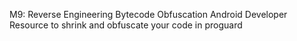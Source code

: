 M9: Reverse Engineering
Bytecode Obfuscation
Android Developer Resource to shrink and obfuscate your code in proguard
